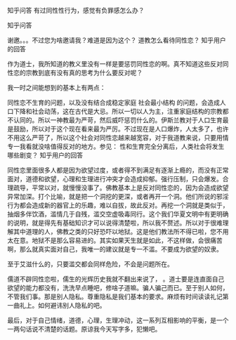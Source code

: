  
 知乎问答 有过同性性行为，感觉有负罪感怎么办？ 
 
 
 
 
 
 知乎问答 
 
 

 

 谢邀。。。不过您为啥邀请我？难道是因为这个？ 道教怎么看待同性恋？ 知乎用户的回答 

 作为道士，我所知道的教义里没有一样是要惩罚同性恋的啊。真不知道这些反对同性恋的宗教到底有没有真的思考为什么要反对呢？

 我一时之间能想到的基本上有两点：

 同性恋不生育的问题，以及没有结合成稳定家庭 社会最小结构 的问题，会造成人口下降和社会动荡，这在古代是大忌。所以一切以人为主，注重家庭结构的宗教都不认同的。所以一神教最为严苛，然后威吓惩罚什么的。伊斯兰教对于人口生育最是鼓励，所以对于这个现在看来最为严厉。不过现在是人口爆炸，人太多了，也许不用这么严苛了，所以这个社会对同性恋越来越宽容，对于我道教来说，只要用情专一我看就没啥值得反对的地方。参见： 性和生育完全分离后，人类社会将发生哪些剧变？ 知乎用户的回答 

 同性恋里面很多人都是因为欲望过度，或者得不到满足有逐渐上瘾的，而没有正常面对，道德和欲望，心理和生理进行冲突才会造成抑郁。强行压制，只会爆发。合理疏导，平常以对，就慢慢没事了。佛教基本上是反对同性恋的，因为会造成欲望异常加深。打个比喻，就是把一个洞挖的更深，或者再开一个洞。他们所说的邪淫行为都会造成新的器官上的乐趣，难以自拔，故此反对。再挖一个洞就是类似于，抽烟多伴饮酒，滥情几于自残，滥交空虚吸毒同行。这个我们华夏文明中有更明确的说明，就是得先有基础知识才可以说得清楚啦，所以我不赘述。所以对于很难理解其中道理的人，佛教之类的只好恐吓以地狱。这是他们教法所不得已啦，您不用太在意。地狱不是那么容易进的。其实如果天生就是如此，不这样做，会很痛苦啊，那么就真实面对自己，我唯一的建议就是专一不滥。不要成为欲望的奴隶。

 

 至于艾滋什么的，只要滥交都会同样危险，不会是问题所在。

 

 儒道不辟同性恋啦，儒生的光辉历史我就不翻出来说了， 。道士要是连直面自己欲望的能力都没有，洗洗早点睡吧，修啥子道嘛。骗人骗己而已。至于别人如何，不管我们事。那是别人隐私。尊重隐私是我们基本的要求。麻烦有时间读读礼记第一曲礼上。如何避讳别人隐私的吧。

 

 最后，对于自己情绪，道德，心理，生理冲动，这一系列互相影响的平衡，是一个一两句话说不清楚的话题。原谅我今天写字多，犯懒吧。 
